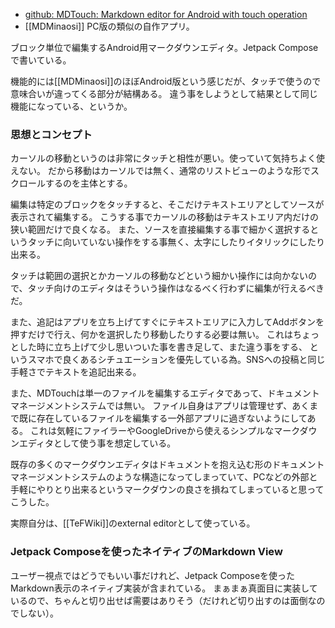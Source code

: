 - [github: MDTouch: Markdown editor for Android with touch operation](https://github.com/karino2/MDTouch)
- [[MDMinaosi]] PC版の類似の自作アプリ。

ブロック単位で編集するAndroid用マークダウンエディタ。Jetpack Composeで書いている。

機能的には[[MDMinaosi]]のほぼAndroid版という感じだが、タッチで使うので意味合いが違ってくる部分が結構ある。
違う事をしようとして結果として同じ機能になっている、というか。

### 思想とコンセプト

カーソルの移動というのは非常にタッチと相性が悪い。使っていて気持ちよく使えない。
だから移動はカーソルでは無く、通常のリストビューのような形でスクロールするのを主体とする。

編集は特定のブロックをタッチすると、そこだけテキストエリアとしてソースが表示されて編集する。
こうする事でカーソルの移動はテキストエリア内だけの狭い範囲だけで良くなる。
また、ソースを直接編集する事で細かく選択するというタッチに向いていない操作をする事無く、太字にしたりイタリックにしたり出来る。

タッチは範囲の選択とかカーソルの移動などという細かい操作には向かないので、タッチ向けのエディタはそういう操作はなるべく行わずに編集が行えるべきだ。

また、追記はアプリを立ち上げてすぐにテキストエリアに入力してAddボタンを押すだけで行え、何かを選択したり移動したりする必要は無い。
これはちょっとした時に立ち上げて少し思いついた事を書き足して、また違う事をする、
というスマホで良くあるシチュエーションを優先している為。SNSへの投稿と同じ手軽さでテキストを追記出来る。

また、MDTouchは単一のファイルを編集するエディタであって、ドキュメントマネージメントシステムでは無い。
ファイル自身はアプリは管理せず、あくまで既に存在しているファイルを編集する一外部アプリに過ぎないようにしてある。
これは気軽にファイラーやGoogleDriveから使えるシンプルなマークダウンエディタとして使う事を想定している。

既存の多くのマークダウンエディタはドキュメントを抱え込む形のドキュメントマネージメントシステムのような構造になってしまっていて、PCなどの外部と手軽にやりとり出来るというマークダウンの良さを損ねてしまっていると思ってこうした。

実際自分は、[[TeFWiki]]のexternal editorとして使っている。

### Jetpack Composeを使ったネイティブのMarkdown View

ユーザー視点ではどうでもいい事だけれど、Jetpack Composeを使ったMarkdown表示のネイティブ実装が含まれている。
まぁまぁ真面目に実装しているので、ちゃんと切り出せば需要はありそう（だけれど切り出すのは面倒なのでしない）。